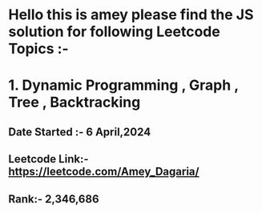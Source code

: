 # Hello this is amey  please find the JS solution for following Leetcode Topics :-
# 1. Dynamic Programming , Graph , Tree , Backtracking 
## Date Started :- 6 April,2024
## Leetcode Link:- https://leetcode.com/Amey_Dagaria/
## Rank:- 2,346,686